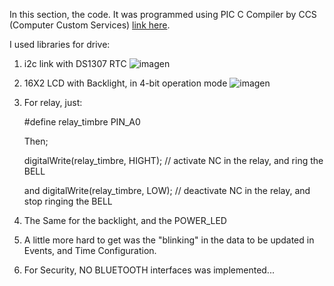 In this section, the code. It was programmed using PIC C Compiler by CCS (Computer Custom Services) [link here](https://www.ccsinfo.com/compilers.php). 

I used libraries for drive:
1. i2c link with DS1307 RTC
![imagen](https://github.com/davemaster/School_Timer_2024/assets/1075807/a8283563-d08e-4143-9d7e-3c07bc8a2900)

2. 16X2 LCD with Backlight, in 4-bit operation mode
![imagen](https://github.com/davemaster/School_Timer_2024/assets/1075807/c0877c70-3854-4328-861b-b29901a5d933)

3. For relay, just:

    #define relay_timbre    PIN_A0
    
    Then;
    
    digitalWrite(relay_timbre, HIGHT);     // activate NC in the relay, and ring the BELL
    
    and digitalWrite(relay_timbre, LOW);     // deactivate NC in the relay, and stop ringing the BELL

4.   The Same for the backlight, and the POWER_LED
5.   A little more hard to get was the "blinking" in the data to be updated in Events, and Time Configuration.
6.   For Security, NO BLUETOOTH interfaces was implemented...
